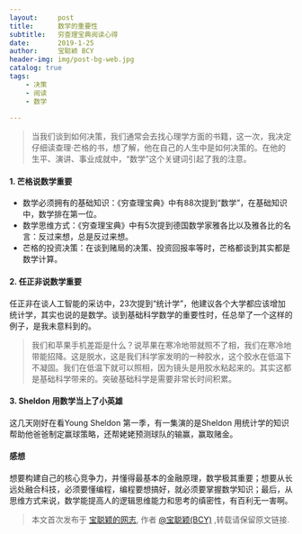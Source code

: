 ```yaml
---
layout:     post
title:      数学的重要性
subtitle:   穷查理宝典阅读心得   
date:       2019-1-25
author:     宝聪颖 BCY
header-img: img/post-bg-web.jpg
catalog: true
tags:
    - 决策
    - 阅读
    - 数学
 
---
```


> 当我们谈到如何决策，我们通常会去找心理学方面的书籍，这一次，我决定仔细读查理·芒格的书，想了解，他在自己的人生中是如何决策的。在他的生平、演讲、事业成就中，“数学”这个关键词引起了我的注意。



#### 1. 芒格说数学重要

- 数学必须拥有的基础知识：《穷查理宝典》中有88次提到“数学”，在基础知识中，数学排在第一位。
- 数学思维方式：《穷查理宝典》中有5次提到德国数学家雅各比以及雅各比的名言：反过来想，总是反过来想。
- 芒格的投资决策：在谈到赌局的决策、投资回报率等时，芒格都谈到其实都是数学计算。



#### 2. 任正非说数学重要

任正非在谈人工智能的采访中，23次提到“统计学”，他建议各个大学都应该增加统计学，其实也说的是数学。谈到基础科学数学的重要性时，任总举了一个这样的例子，是我未意料到的。

> 我们和苹果手机差距是什么？说苹果在寒冷地带就照不了相，我们在寒冷地带能招降。这是脱水，这是我们科学家发明的一种胶水，这个胶水在低温下不凝固。我们在低温下就可以照相，因为镜头是用胶水粘起来的。其实这都是基础科学带来的。突破基础科学是需要非常长时间积累。



#### 3. Sheldon 用数学当上了小英雄

这几天刚好在看Young Sheldon 第一季，有一集演的是Sheldon 用统计学的知识帮助他爸爸制定赢球策略，还帮姥姥预测球队的输赢，赢取赌金。



#### 感想

想要构建自己的核心竞争力，并懂得最基本的金融原理，数学极其重要；想要从长远处融合科技，必须要懂编程，编程要想搞好，就必须要掌握数学知识；最后，从思维方式来说，数学能提高人的逻辑思维能力和思考的缜密性，有百利无一害啊。





> 本文首次发布于 [宝聪颖的网志](http://baocongying.github.io), 作者 [@宝聪颖(BCY)](http://github.com/baocongying) ,转载请保留原文链接.
